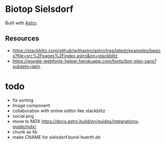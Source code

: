 # Biotop Sielsdorf

Built with [Astro](https://astro.build).


## Resources
- https://stackblitz.com/github/withastro/astro/tree/latest/examples/basics?file=src%2Fpages%2Findex.astro&on=stackblitz
- https://google-webfonts-helper.herokuapp.com/fonts/ibm-plex-sans?subsets=latin

# todo

- fix sorting
- Image component
- collaboration with online editor like stackblitz
- social.png
- move to MDX https://docs.astro.build/en/guides/integrations-guide/mdx/
- chunk as lib
- make CNAME for sielsdorf.bund-huerth.de
